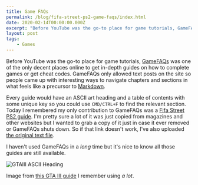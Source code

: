 ```yaml
---
title: Game FAQs
permalink: /blog/fifa-street-ps2-game-faqs/index.html
date: 2020-02-14T00:00:00.000Z
excerpt: "Before YouTube was the go-to place for game tutorials, GameFAQs was the best place for video game guides. I wrote one for Fifa Street on the PS2"
layout: post
tags:
    - Games
---
```


Before YouTube was the go-to place for game tutorials, [GameFAQs](https://gamefaqs.com) was one of the only decent places online to get in-depth guides on how to complete games or get cheat codes. GameFAQs only allowed text posts on the site so people came up with interesting ways to navigate chapters and sections in what feels like a precursor to [Markdown](https://daringfireball.net/projects/markdown/). 

Every guide would have an ASCII art heading and a table of contents with some unique key so you could use `CMD/CTRL+F` to find the relevant section. Today I remembered my only contribution to GameFAQs was a [Fifa Street PS2 guide](https://gamefaqs.gamespot.com/gamecube/924938-fifa-street/faqs/36247). I'm pretty sure a lot of it was just copied from magazines and other websites but I wanted to grab a copy of it just in case it ever removed or GameFAQs shuts down. So if that link doesn't work, I've also uploaded [the original text file](/files/fifa-street-guide.txt).

I haven't used GameFAQs in a _long_ time but it's nice to know all those guides are still available.

![GTAIII ASCII Heading](https://rmlewisuk.s3.us-east-1.amazonaws.com/gta3-ascii.png)

Image from [this GTA III guide](https://gamefaqs.gamespot.com/ps2/466217-grand-theft-auto-iii/faqs/14620) I remember using _a lot_.
